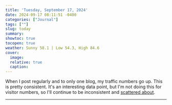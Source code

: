 ```yaml
---
title: 'Tuesday, September 17, 2024'
date: 2024-09-17 08:11:51 -0400
categories: ["Journal"]
tags: [""]
slug: today
summary: 
showtoc: true
tocopen: true
weather: Sunny 58.1 | Low 54.3, High 84.6
cover: 
  image: 
  relative: true
  caption: 
---
```


When I post regularly and to only one blog, my traffic numbers go up. This is pretty consistent. It's an interesting data point, but I'm not doing this for visitor numbers, so I'll continue to be inconsistent and [scattered about](https://daily.baty.net).

----

